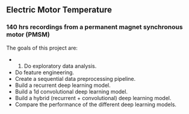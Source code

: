 ## Electric Motor Temperature
### 140 hrs recordings from a permanent magnet synchronous motor (PMSM)

The goals of this project are:
- 1. Do exploratory data analysis.
- Do feature engineering.
- Create a sequential data preprocessing pipeline.
- Build a recurrent deep learning model.
- Build a 1d convolutional deep learning model.
- Build a hybrid (recurrent + convolutional) deep learning model.
- Compare the performance of the different deep learning models.
